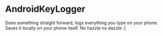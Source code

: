 # AndroidKeyLogger
Does something straight forward, logs everything you type on your phone. Saves it locally on your phone itself. No hazzle no dazzle :)
